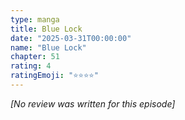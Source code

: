 ```yaml
---
type: manga
title: Blue Lock
date: "2025-03-31T00:00:00"
name: "Blue Lock"
chapter: 51
rating: 4
ratingEmoji: "⭐️⭐️⭐️⭐️"
---
```


_[No review was written for this episode]_